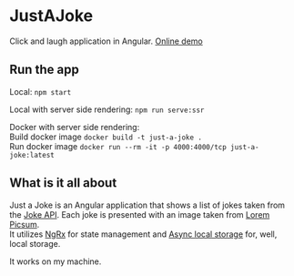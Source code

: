 # JustAJoke

Click and laugh application in Angular.
[Online demo](http://nabi.pl/projects/just-a-joke)

## Run the app

Local:
`npm start`

Local with server side rendering:
`npm run serve:ssr`

Docker with server side rendering:\
Build docker image
`docker build -t just-a-joke .`\
Run docker image
`docker run --rm -it -p 4000:4000/tcp just-a-joke:latest`

## What is it all about

Just a Joke is an Angular application that shows a list of jokes taken from the [Joke API](https://sv443.net/jokeapi/v2/). Each joke is presented with an image taken from [Lorem Picsum](https://picsum.photos/).\
It utilizes [NgRx](https://ngrx.io) for state management and [Async local storage](https://github.com/cyrilletuzi/angular-async-local-storage) for, well, local storage.

It works on my machine.
